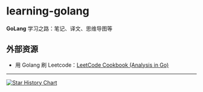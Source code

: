 # learning-golang
**GoLang** 学习之路：笔记、译文、思维导图等

## 外部资源
- 用 Golang 刷 Leetcode：[LeetCode Cookbook (Analysis in Go)](https://books.halfrost.com/leetcode/)

---
[![Star History Chart](https://api.star-history.com/svg?repos=ictar/learning-golang&type=Date)](https://star-history.com/?utm_source=bestxtools.com#ictar/learning-golang&Date)
